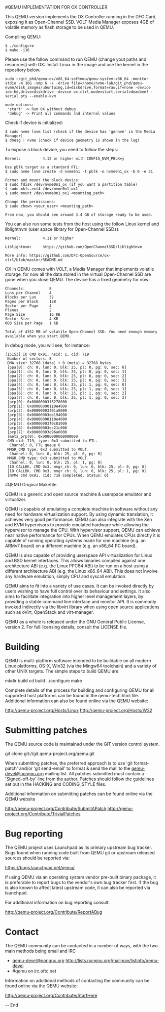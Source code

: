 #QEMU IMPLEMENTATION FOR OX CONTROLLER

This QEMU version implements the OX Controller running in the DFC Card, exposing it as Open-Channel SSD. VOLT Media Manager exposes 4GB of volatile memory as flash storage to be used in QEMU.

Compiling QEMU:

```
$ ./configure
$ make -j16
```

Please use the follow command to run QEMU (change yout paths and resources) with OX:
Install Linux in the image and use the kernel in the repository below.

```
sudo ~/git_phd/qemu-ox/x86_64-softmmu/qemu-system-x86_64 -monitor stdio -m 16G -smp 6 -s -drive file=/home/nvme-lab/git_phd/qemu-nvme/disk_images/ubuntuimg,id=diskdrive,format=raw,if=none -device ide-hd,drive=diskdrive -device ox-ctrl,mode=start,serial=deadbeef -serial pty --enable-kvm

mode options:
 'start' -> Run OX without debug
 'debug' -> Print all commands and internal values
```
Check if device is initialized:
```
$ sudo nvme lnvm list (check if the device has 'gennvm' in the Media Manager)
$ dmesg | nvme (check if device geometry is shown in the log)
```
To expose a block device, you need to follow the steps:
```
Kernel:          4.12 or higher with CONFIG_NVM_PBLK=y

Use pblk target as a standard FTL:
$ sudo nvme lnvm create -d nvme0n1 -t pblk -n nvme0n1_ox -b 0 -e 31

Format and mount the block device:
$ sudo fdisk /dev/nvme0n1_ox (if you want a partition table)
$ sudo mkfs.ext4 /dev/nvme0n1_ox1
$ sudo mount /dev/nvme0n1_ox1 <mounting_path>

Change the permissions:
$ sudo chown <your_user> <mounting_path>

From now, you should see around 3.4 GB of storage ready to be used.
```
You can also run some tests from the host using the follow Linux kernel and liblightnvm (user space library for Open-Channel SSDs):
```
Kernel:          4.11 or higher

Liblightnvm:     https://github.com/OpenChannelSSD/liblightnvm

More info: https://github.com/DFC-OpenSource/ox-ctrl/blob/master/README.md
```

OX in QEMU comes with VOLT, a Media Manager that implements volatile storage, for now all the data stored in the virtual Open-Channel SSD are gone when you close QEMU. The device has a fixed geometry for now:

```
Channels:           8
Luns per Channel    4
Blocks per Lun      32
Pages per Block     128
Sector per Page     4
Planes              2
Page Size           16 KB
Sector Size         4 KB
OOB Size per Page   1 KB

Total of 4352 MB of volatile Open-Channel SSD. You need enough memory available when you start QEMU.
```

In debug mode, you will see, for instance:

```
[15153] IO CMD 0x91, nsid: 1, cid: 719
 Number of sectors: 8
 DMA size: 32768 (data) + 0 (meta) = 32768 bytes
 [ppa(0): ch: 0, lun: 0, blk: 25, pl: 0, pg: 0, sec: 0]
 [ppa(1): ch: 0, lun: 0, blk: 25, pl: 0, pg: 0, sec: 1]
 [ppa(2): ch: 0, lun: 0, blk: 25, pl: 0, pg: 0, sec: 2]
 [ppa(3): ch: 0, lun: 0, blk: 25, pl: 0, pg: 0, sec: 3]
 [ppa(4): ch: 0, lun: 0, blk: 25, pl: 1, pg: 0, sec: 0]
 [ppa(5): ch: 0, lun: 0, blk: 25, pl: 1, pg: 0, sec: 1]
 [ppa(6): ch: 0, lun: 0, blk: 25, pl: 1, pg: 0, sec: 2]
 [ppa(7): ch: 0, lun: 0, blk: 25, pl: 1, pg: 0, sec: 3]
 [prp(0): 0x00000003f3278000
 [prp(1): 0x00000000110e4000
 [prp(2): 0x00000003f01a8000
 [prp(3): 0x00000003ee194000
 [prp(4): 0x00000000110e4000
 [prp(5): 0x00000003f0c81000
 [prp(6): 0x00000003ec21c000
 [prp(7): 0x00000003e96a0000
 [meta_prp(0): 0x0000000000000000
 CMD cid: 719, type: 0x3 submitted to FTL. 
  Channel: 0, FTL queue 0
 MMGR_CMD type: 0x3 submitted to VOLT.
  Channel: 0, lun: 0, blk: 25, pl: 0, pg: 0]
 MMGR_CMD type: 0x3 submitted to VOLT.
  Channel: 0, lun: 0, blk: 25, pl: 1, pg: 0]
 [IO CALLBK. CMD 0x3. mmgr_ch: 0, lun: 0, blk: 25, pl: 0, pg: 0]
 [IO CALLBK. CMD 0x3. mmgr_ch: 0, lun: 0, blk: 25, pl: 1, pg: 0]
 [NVMe cmd 0x91. cid: 719 completed. Status: 0]
```

#QEMU Original Makefile:

QEMU is a generic and open source machine & userspace emulator and
virtualizer.

QEMU is capable of emulating a complete machine in software without any
need for hardware virtualization support. By using dynamic translation,
it achieves very good performance. QEMU can also integrate with the Xen
and KVM hypervisors to provide emulated hardware while allowing the
hypervisor to manage the CPU. With hypervisor support, QEMU can achieve
near native performance for CPUs. When QEMU emulates CPUs directly it is
capable of running operating systems made for one machine (e.g. an ARMv7
board) on a different machine (e.g. an x86_64 PC board).

QEMU is also capable of providing userspace API virtualization for Linux
and BSD kernel interfaces. This allows binaries compiled against one
architecture ABI (e.g. the Linux PPC64 ABI) to be run on a host using a
different architecture ABI (e.g. the Linux x86_64 ABI). This does not
involve any hardware emulation, simply CPU and syscall emulation.

QEMU aims to fit into a variety of use cases. It can be invoked directly
by users wishing to have full control over its behaviour and settings.
It also aims to facilitate integration into higher level management
layers, by providing a stable command line interface and monitor API.
It is commonly invoked indirectly via the libvirt library when using
open source applications such as oVirt, OpenStack and virt-manager.

QEMU as a whole is released under the GNU General Public License,
version 2. For full licensing details, consult the LICENSE file.


Building
========

QEMU is multi-platform software intended to be buildable on all modern
Linux platforms, OS-X, Win32 (via the Mingw64 toolchain) and a variety
of other UNIX targets. The simple steps to build QEMU are:

  mkdir build
  cd build
  ../configure
  make

Complete details of the process for building and configuring QEMU for
all supported host platforms can be found in the qemu-tech.html file.
Additional information can also be found online via the QEMU website:

  http://qemu-project.org/Hosts/Linux
  http://qemu-project.org/Hosts/W32


Submitting patches
==================

The QEMU source code is maintained under the GIT version control system.

   git clone git://git.qemu-project.org/qemu.git

When submitting patches, the preferred approach is to use 'git
format-patch' and/or 'git send-email' to format & send the mail to the
qemu-devel@nongnu.org mailing list. All patches submitted must contain
a 'Signed-off-by' line from the author. Patches should follow the
guidelines set out in the HACKING and CODING_STYLE files.

Additional information on submitting patches can be found online via
the QEMU website

  http://qemu-project.org/Contribute/SubmitAPatch
  http://qemu-project.org/Contribute/TrivialPatches


Bug reporting
=============

The QEMU project uses Launchpad as its primary upstream bug tracker. Bugs
found when running code built from QEMU git or upstream released sources
should be reported via:

  https://bugs.launchpad.net/qemu/

If using QEMU via an operating system vendor pre-built binary package, it
is preferable to report bugs to the vendor's own bug tracker first. If
the bug is also known to affect latest upstream code, it can also be
reported via launchpad.

For additional information on bug reporting consult:

  http://qemu-project.org/Contribute/ReportABug


Contact
=======

The QEMU community can be contacted in a number of ways, with the two
main methods being email and IRC

 - qemu-devel@nongnu.org
   http://lists.nongnu.org/mailman/listinfo/qemu-devel
 - #qemu on irc.oftc.net

Information on additional methods of contacting the community can be
found online via the QEMU website:

  http://qemu-project.org/Contribute/StartHere

-- End
